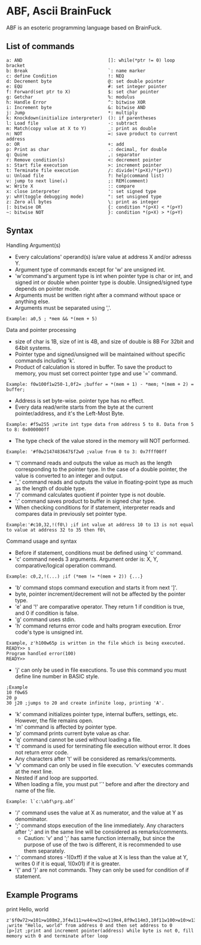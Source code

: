 ABF, Ascii BrainFuck
===
ABF is an esoteric programming language based on BrainFuck.

List of commands
---
```
a: AND                                []: while(*ptr != 0) loop bracket
b: Break                              `: name marker
c: define Condition                   !: NEQ
d: Decrement byte                     @: set double pointer
e: EQU                                #: set integer pointer
f: Forward(set ptr to X)              $: set char pointer
g: Getchar                            %: modulus
h: Handle Error                       ^: bitwise XOR
i: Increment byte                     &: bitwise AND
j: Jump                               *: multiply
k: Knockdown(initialize interpreter)  (): if parentheses
l: Load file                          -: subtract
m: Match(copy value at X to Y)        _: print as double
n: NOT                                =: save product to current address
o: OR                                 +: add
p: Print as char                      .: decimal, for double
q: Quine                              ,: separator
r: Remove condition(s)                <: decrement pointer
s: Start file execution               >: increment pointer
t: Terminate file execution           /: divide(*(p+X)/*(p+Y))
u: Unload file                        ?: help(command list)
v: jump to next line(↓)               ;: REM(comment)
w: Write X                            :: compare
x: close interpreter                  ': set signed type
y: whY(toggle debugging mode)         ": set unsigned type
z: Zero all bytes                     \: print as integer
|: bitwise OR                         {: condition *(p+X) < *(p+Y)
~: bitwise NOT                        }: condition *(p+X) > *(p+Y)
```

Syntax
---
Handling Argument(s)
- Every calculations' operand(s) is/are value at address X and/or adresss Y.
- Argument type of commands except for 'w' are unsigned int.
- 'w'command's argument type is int when pointer type is char or int, and signed int or double when pointer type is double. Unsigned/signed type depends on pointer mode.
- Arguments must be written right after a command without space or anything else.
- Arguments must be separated using ','.
```
Example: a0,5 ; *mem && *(mem + 5)
```
  
Data and pointer processing
- size of char is 1B, size of int is 4B, and size of double is 8B For 32bit and 64bit systems.
- Pointer type and signed/unsigned will be maintained without specific commands including 'k'.
- Product of calculation is stored in buffer. To save the product to memory, you must set correct pointer type and use '=' command.
```
Example: f0w100f1w250-1,0f2= ;buffer = *(mem + 1) - *mem; *(mem + 2) = buffer;
```
- Address is set byte-wise. pointer type has no effect.
- Every data read/write starts from the byte at the current pointer/address, and it's the Left-Most Byte.
```
Example: #f5w255 ;write int type data from address 5 to 8. Data from 5 to 8: 0x000000ff
```
- The type check of the value stored in the memory will NOT performed.
```
Example: '#f0w2147483647$f2w0 ;value from 0 to 3: 0x7fff00ff
```
- '\\' command reads and outputs the value as much as the length corresponding to the pointer type. In the case of a double pointer, the value is converted to an integer and output.
- '_' command reads and outputs the value in floating-point type as much as the length of double type.
- '/' command calculates quotient if pointer type is not double.
- ':' command saves product to buffer in signed char type.
- When checking conditions for if statement, interpreter reads and compares data in previously set pointer type.
```
Example:'#c10,32,!(f0\) ;if int value at address 10 to 13 is not equal to value at address 32 to 35 then f0\
```
Command usage and syntax
- Before if statement, conditions must be defined using 'c' command.
- 'c' command needs 3 arguments. Argument order is: X, Y, comparative/logical operation command.
```
Example: c0,2,!(...) ;if (*mem != *(mem + 2)) {...}
```
- 'b' command stops command execution and starts it from next ']'.
- byte, pointer increment/decrement will not be affected by the pointer type.
- 'e' and '!' are comparative operator. They return 1 if condition is true, and 0 if condition is false.
- 'g' command uses stdin.
- 'h' command returns error code and halts program execution. Error code's type is unsigned int.
```
Example, z'h100w65p is written in the file which is being executed.
READY>> s
Program handled error(100)
READY>> 
```
- 'j' can only be used in file executions. To use this command you must define line number in BASIC style.
```
;Example
10 f0w65
20 p
30 j20 ;jumps to 20 and create infinite loop, printing 'A'.
```
- 'k' command initializes pointer type, internal buffers, settings, etc. However, the file remains open.
- 'm' command is affected by pointer type.
- 'p' command prints current byte value as char.
- 'q' command cannot be used without loading a file.
- 't' command is used for terminating file execution without error. It does not return error code.
- Any characters after 't' will be considered as remarks/comments.
- 'v' command can only be used in file execution. 'v' executes commands at the next line.
- Nested if and loop are supported.
- When loading a file, you must put '`' before and after the directory and name of the file.
```
Example: l`c:\abf\prg.abf`
```
- '/' command uses the value at X as numerator, and the value at Y as denominator.
- ';' command stops execution of the line immediately. Any characters after ';' and in the same line will be considered as remarks/comments.
  - Caution: 'v' and ';' has same function internally, but since the purpose of use of the two is different, it is recommended to use them separately.
- ':' command stores -1(0xff) if the value at X is less than the value at Y, writes 0 if it is equal, 1(0x01) if it is greater.
- '{' and '}' are not commands. They can only be used for condition of if statement.

Example Programs
---
print Hello, world
```
z'$f0w72>w101>w108m2,3f4w111>w44>w32>w119m4,8f9w114m3,10f11w100>w10>w13f0
;write "Hello, world" from address 0 and then set address to 0
[p>]zt ;print and increment pointer(address) while byte is not 0, fill memory with 0 and terminate after loop
```

